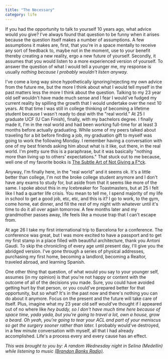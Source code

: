 ```yaml
---
title: "The Necessary"
category: life
---
```


If you had the opportunity to talk to yourself 10 years ago, what advice would you give? I've always found that question to be funny when it arises because the question itself makes a number of assumptions. A few assumptions it makes are, first, that you're in a space mentally to receive any sort of feedback to, maybe not in the moment, use to your benefit thereby creating a new reality, ergo a new future of yourself. Secondly, it assumes that you would listen to a more experienced version of yourself. To answer the question of what I would tell a younger me, my response is usually _nothing because I probably wouldn't listen anyway._

I've come a long way since hypothetically ignoring/rejecting my own advice from the future me, but the more I think about what I would tell myself in the past matters less the more I think about the question. Talking to my 23 year old self wouldn't have made much sense and I fear I would've fudged my current reality by spilling the growth that I would undertake over the next 10 years. At that time I was still in college thinking of becoming a lifetime student because I wasn't ready to deal with the "real world." At 25 I graduate UCF (U Can Finish), finally, with my bachelors degree. I finally made it, I'm in the real world and had been working full-time for at least 3 months before actually graduating. While some of my peers talked about traveling for a bit before finding a job, my graduation gift to myself was going to work the following Monday. I remember having a conversation with one of my best friends asking him about what is it like, out there, in the real world. I'm pretty sure this is a paraphrase, but it was basically "nothing more than living up to others' expectations." That stuck out to me because, well one of my favorite books is [The Subtle Art of Not Giving a F*ck][subtle-art].

Anyway, I'm finally here, in the "real world" and it seems ok. It's a little better than college, I'm not the broke college student anymore and I don't have any exams to study for, but aside from that it seems like more of the same. I spoke about this in my Icebreaker for Toastmasters, but at 25 I felt like I had a quarter life crisis. You mean to tell me, I spend majority of my life in school to get a good job, etc, etc, and this is it? I go to work, to the gym, come home, eat dinner, and fill the rest of my night with whatever until it's time to do it all over again tomorrow. A few months later and my grandmother passes away, life feels like a mouse trap that I can't escape from.

At age 26 I take my first international trip to Barcelona for a conference. The conference was great, but I was more excited to have a passport and to get my first stamp in a place filled with beautiful architecture, thank you Antoni Gaudi. To skip the chronicling of every age until present day, I'll give you the abridged version. I've gone through a series of physical addresses, purchasing my first home, becoming a landlord, becoming a Realtor, traveled abroad, and learning Spanish.

One other thing that question, of what would you say to your younger self, assumes (in my opinion) is that you're not happy or content with the outcome of all of the decisions you made. Sure, you could have avoided getting hurt by that person, or you could've prepared better for that opportunity, but so what? It's in the past now and there's nothing you can do about it anymore. Focus on the present and the future will take care of itself. Plus, imagine what my 23 year old self would've thought if I appeared out of no where like _hey buddy, so I don't have much time here because of space time, yada yada, but you're going to travel a lot, own a house, grow a beard. Oh yeah, you're going to tear your ACL and part of your meniscus so get the surgery sooner rather than later._ I probably would've destroyed, in a few minute conversation with myself, all that I had already accomplished. Life's a process every and every cause has an effect.

_This was brought to you by: A random Wednesday night in Selina (Medellin) while listening to music [(Brandon Banks Radio)][brandon-banks]._

[subtle-art]: https://smile.amazon.com/Subtle-Art-Not-Giving-Counterintuitive/dp/B01I29Y344/ref=sr_1_1?crid=3LCTZ9LSIW6SX&keywords=the+subtle+art+of+not+giving+a+fck&qid=1582166645&sprefix=the+subt%2Caps%2C196&sr=8-1 "The Subtle Art of Not Giving a F*ck: A Counterintuitive Approach to Living a Good Life"
[brandon-banks]: https://open.spotify.com/playlist/37i9dQZF1E4og4AQJhFMjI?si=1hBQnmWBRcumk4bvXDz3vA
